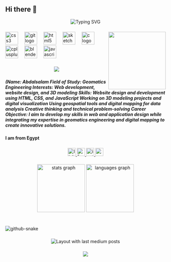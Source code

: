 ## Hi there 👋
<div align="center">
  <img src="https://readme-typing-svg.herokuapp.com?font=Fira+Code&weight=500&size=40&pause=1000&color=3B82F6&center=true&vCenter=true&width=600&height=100&lines=Hi+%F0%9F%91%8B%2C+I'm+Abdalsalam+Eljazairly;Frontend+Developer" alt="Typing SVG" />
</div>

###

<img align="right" height="180" src="https://i.pinimg.com/originals/e8/f4/53/e8f453469a3ec97ecd354df465d73913.gif"  />

###

<div align="left">
  <img src="https://cdn.jsdelivr.net/gh/devicons/devicon/icons/css3/css3-plain-wordmark.svg" height="40" alt="css3 logo"  />
  <img width="12" />
  <img src="https://cdn.jsdelivr.net/gh/devicons/devicon/icons/git/git-plain.svg" height="40" alt="git logo"  />
  <img width="12" />
  <img src="https://cdn.jsdelivr.net/gh/devicons/devicon/icons/html5/html5-plain-wordmark.svg" height="40" alt="html5 logo"  />
  <img width="12" />
  <img src="https://cdn.jsdelivr.net/gh/devicons/devicon/icons/sketch/sketch-line.svg" height="40" alt="sketch logo"  />
  <img width="12" />
  <img src="https://cdn.jsdelivr.net/gh/devicons/devicon/icons/c/c-line.svg" height="40" alt="c logo"  />
  <img width="12" />
  <img src="https://cdn.jsdelivr.net/gh/devicons/devicon/icons/cplusplus/cplusplus-plain.svg" height="40" alt="cplusplus logo"  />
  <img width="12" />
  <img src="https://cdn.jsdelivr.net/gh/devicons/devicon/icons/blender/blender-original.svg" height="40" alt="blender logo"  />
  <img width="12" />
  <img src="https://cdn.jsdelivr.net/gh/devicons/devicon/icons/javascript/javascript-plain.svg" height="40" alt="javascript logo"  />
</div>

###

<div align="center">
  <img src="https://visitor-badge.laobi.icu/badge?page_id=Abdalsalam-Elgazairey.Abdalsalam-Elgazairey&"  />
</div>

###

<h5 align="left">(Name: Abdalsalam Field of Study: Geomatics Engineering Interests: Web development, website design, and 3D modeling Skills: Website design and development using HTML, CSS, and JavaScript Working on 3D modeling projects and digital visualization Using geospatial tools and digital mapping for data analysis Creative thinking and technical problem-solving Career Objective: I aim to develop my skills in web and application design while integrating my expertise in geomatics engineering and digital mapping to create innovative solutions.</h5>

###

<h4 align="left">I am from Egypt</h4>

###

<div align="center">
  <a href="https://www.linkedin.com/in/abdalsalam-aljazayerly-b06134337?utm_source=share&utm_campaign=share_via&utm_content=profile&utm_medium=android_app" target="_blank">
    <img src="https://img.shields.io/static/v1?message=LinkedIn&logo=linkedin&label=&color=0077B5&logoColor=white&labelColor=&style=for-the-badge" height="25" alt="linkedin logo"  />
  </a>
  <a href="https://www.facebook.com/share/16LefGc8R4/" target="_blank">
    <img src="https://img.shields.io/static/v1?message=Facebook&logo=facebook&label=&color=1877F2&logoColor=white&labelColor=&style=for-the-badge" height="25" alt="facebook logo"  />
  </a>
  <a href="https://www.instagram.com/apd_al_slam?utm_source=qr&igsh=MWxhbnhycjBhcXppcg==" target="_blank">
    <img src="https://img.shields.io/static/v1?message=Instagram&logo=instagram&label=&color=E4405F&logoColor=white&labelColor=&style=for-the-badge" height="25" alt="instagram logo"  />
  </a>
  <a href="mnmn431993@gmail.com" target="_blank">
    <img src="https://img.shields.io/static/v1?message=Gmail&logo=gmail&label=&color=D14836&logoColor=white&labelColor=&style=for-the-badge" height="25" alt="gmail logo"  />
  </a>
</div>

###

<div align="center">
  <img src="https://github-readme-stats.vercel.app/api?username=Abdalsalam-Elgazairey&hide_title=false&hide_rank=false&show_icons=true&include_all_commits=true&count_private=true&disable_animations=false&theme=dracula&locale=en&hide_border=false&order=1" height="150" alt="stats graph"  />
  <img src="https://github-readme-stats.vercel.app/api/top-langs?username=Abdalsalam-Elgazairey&locale=en&hide_title=false&layout=compact&card_width=320&langs_count=5&theme=dracula&hide_border=false&order=2" height="150" alt="languages graph"  />
</div>

###

<br clear="both">

<picture>
  <source media="(prefers-color-scheme: dark)" srcset="https://raw.githubusercontent.com/tobiasmeyhoefer/tobiasmeyhoefer/output/github-snake-dark.svg" />
  <source media="(prefers-color-scheme: light)" srcset="https://raw.githubusercontent.com/tobiasmeyhoefer/tobiasmeyhoefer/output/github-snake.svg" />
  <img alt="github-snake" src="https://raw.githubusercontent.com/tobiasmeyhoefer/tobiasmeyhoefer/output/github-snake.svg" />
</picture>

###

<div align="center">
  <img src="https://github-read-medium-git-main.pahlevikun.vercel.app/latest?limit=4&username=AbdalsalAM&theme=merko" alt="Layout with last medium posts"  />
</div>

###

<div align="center">
  <img src="https://profile-counter.glitch.me/Abdalsalam-Elgazairey/count.svg?"  />
</div>

###



